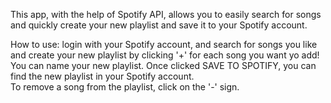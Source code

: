 This app, with the help of Spotify API, allows you to easily search for songs and quickly create your new playlist and save it to your Spotify account.  
  
How to use: login with your Spotify account, and search for songs you like and create your new playlist by clicking '+' for each song you want yo add! You can name your new playlist. Once clicked SAVE TO SPOTIFY, you can find the new playlist in your Spotify account.  
To remove a song from the playlist, click on the '-' sign.

